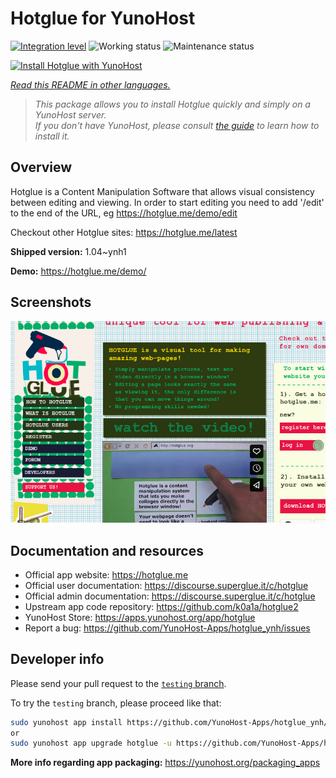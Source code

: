 <!--
N.B.: This README was automatically generated by <https://github.com/YunoHost/apps/tree/master/tools/readme_generator>
It shall NOT be edited by hand.
-->

# Hotglue for YunoHost

[![Integration level](https://dash.yunohost.org/integration/hotglue.svg)](https://ci-apps.yunohost.org/ci/apps/hotglue/) ![Working status](https://ci-apps.yunohost.org/ci/badges/hotglue.status.svg) ![Maintenance status](https://ci-apps.yunohost.org/ci/badges/hotglue.maintain.svg)

[![Install Hotglue with YunoHost](https://install-app.yunohost.org/install-with-yunohost.svg)](https://install-app.yunohost.org/?app=hotglue)

*[Read this README in other languages.](./ALL_README.md)*

> *This package allows you to install Hotglue quickly and simply on a YunoHost server.*  
> *If you don't have YunoHost, please consult [the guide](https://yunohost.org/install) to learn how to install it.*

## Overview

Hotglue is a Content Manipulation Software that allows visual consistency between editing and viewing.
In order to start editing you need to add '/edit' to the end of the URL, eg https://hotglue.me/demo/edit

Checkout other Hotglue sites: https://hotglue.me/latest



**Shipped version:** 1.04~ynh1

**Demo:** <https://hotglue.me/demo/>

## Screenshots

![Screenshot of Hotglue](./doc/screenshots/example.jpg)

## Documentation and resources

- Official app website: <https://hotglue.me>
- Official user documentation: <https://discourse.superglue.it/c/hotglue>
- Official admin documentation: <https://discourse.superglue.it/c/hotglue>
- Upstream app code repository: <https://github.com/k0a1a/hotglue2>
- YunoHost Store: <https://apps.yunohost.org/app/hotglue>
- Report a bug: <https://github.com/YunoHost-Apps/hotglue_ynh/issues>

## Developer info

Please send your pull request to the [`testing` branch](https://github.com/YunoHost-Apps/hotglue_ynh/tree/testing).

To try the `testing` branch, please proceed like that:

```bash
sudo yunohost app install https://github.com/YunoHost-Apps/hotglue_ynh/tree/testing --debug
or
sudo yunohost app upgrade hotglue -u https://github.com/YunoHost-Apps/hotglue_ynh/tree/testing --debug
```

**More info regarding app packaging:** <https://yunohost.org/packaging_apps>
